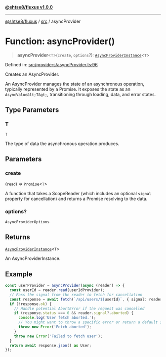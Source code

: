 [**@shtse8/fluxus v1.0.0**](../../README.md)

***

[@shtse8/fluxus](../../README.md) / [src](../README.md) / asyncProvider

# Function: asyncProvider()

> **asyncProvider**\<`T`\>(`create`, `options`?): [`AsyncProviderInstance`](../interfaces/AsyncProviderInstance.md)\<`T`\>

Defined in: [src/providers/asyncProvider.ts:96](https://github.com/shtse8/fluxus/blob/213c71c5e98d0245d85ae1e863504b6b01882dfb/src/providers/asyncProvider.ts#L96)

Creates an AsyncProvider.

An AsyncProvider manages the state of an asynchronous operation,
typically represented by a Promise. It exposes the state as an `AsyncValue&lt;T&gt;`,
transitioning through loading, data, and error states.

## Type Parameters

### T

`T`

The type of data the asynchronous operation produces.

## Parameters

### create

(`read`) => `Promise`\<`T`\>

A function that takes a ScopeReader (which includes an optional `signal` property for cancellation) and returns a Promise resolving to the data.

### options?

`AsyncProviderOptions`

## Returns

[`AsyncProviderInstance`](../interfaces/AsyncProviderInstance.md)\<`T`\>

An AsyncProviderInstance.

## Example

```ts
const userProvider = asyncProvider(async (reader) => {
  const userId = reader.read(userIdProvider);
  // Pass the signal from the reader to fetch for cancellation
  const response = await fetch(`/api/users/${userId}`, { signal: reader.signal });
  if (!response.ok) {
    // Handle potential AbortError if the request was cancelled
    if (response.status === 0 && reader.signal?.aborted) {
      console.log('User fetch aborted.');
      // You might want to throw a specific error or return a default state
      throw new Error('Fetch aborted');
    }
    throw new Error('Failed to fetch user');
  }
  return await response.json() as User;
});
```
